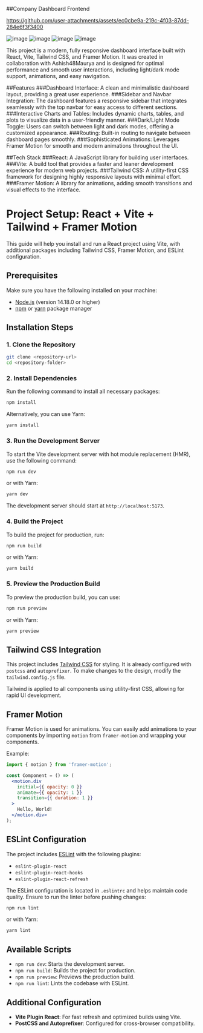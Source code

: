 ##Company Dashboard Frontend

https://github.com/user-attachments/assets/ec0cbe9a-219c-4f03-87dd-284e6f3f3400

![image](https://github.com/user-attachments/assets/861fa40c-a3d9-4f89-9ebd-309fc5ae390f)
![image](https://github.com/user-attachments/assets/dbf061ae-50b1-4be0-bc81-0b2033c60663)
![image](https://github.com/user-attachments/assets/220fc5a5-e8b9-4b26-a5c8-1c384fdd74cb)
![image](https://github.com/user-attachments/assets/87d762c0-e81b-4583-b637-9661f7da7025)

This project is a modern, fully responsive dashboard interface built with React, Vite, Tailwind CSS, and Framer Motion. It was created in collaboration with Ashish48Maurya and is designed for optimal performance and smooth user interactions, including light/dark mode support, animations, and easy navigation.

##Features
###Dashboard Interface: A clean and minimalistic dashboard layout, providing a great user experience.
###Sidebar and Navbar Integration: The dashboard features a responsive sidebar that integrates seamlessly with the top navbar for easy access to different sections.
###Interactive Charts and Tables: Includes dynamic charts, tables, and plots to visualize data in a user-friendly manner.
###Dark/Light Mode Toggle: Users can switch between light and dark modes, offering a customized appearance.
###Routing: Built-in routing to navigate between dashboard pages smoothly.
###Sophisticated Animations: Leverages Framer Motion for smooth and modern animations throughout the UI.

##Tech Stack
###React: A JavaScript library for building user interfaces.
###Vite: A build tool that provides a faster and leaner development experience for modern web projects.
###Tailwind CSS: A utility-first CSS framework for designing highly responsive layouts with minimal effort.
###Framer Motion: A library for animations, adding smooth transitions and visual effects to the interface.

# Project Setup: React + Vite + Tailwind + Framer Motion

This guide will help you install and run a React project using Vite, with additional packages including Tailwind CSS, Framer Motion, and ESLint configuration.

## Prerequisites

Make sure you have the following installed on your machine:
- [Node.js](https://nodejs.org/) (version 14.18.0 or higher)
- [npm](https://www.npmjs.com/) or [yarn](https://yarnpkg.com/) package manager

## Installation Steps

### 1. Clone the Repository
```bash
git clone <repository-url>
cd <repository-folder>
```

### 2. Install Dependencies
Run the following command to install all necessary packages:
```bash
npm install
```

Alternatively, you can use Yarn:
```bash
yarn install
```

### 3. Run the Development Server
To start the Vite development server with hot module replacement (HMR), use the following command:
```bash
npm run dev
```

or with Yarn:
```bash
yarn dev
```

The development server should start at `http://localhost:5173`.

### 4. Build the Project
To build the project for production, run:
```bash
npm run build
```

or with Yarn:
```bash
yarn build
```

### 5. Preview the Production Build
To preview the production build, you can use:
```bash
npm run preview
```

or with Yarn:
```bash
yarn preview
```

## Tailwind CSS Integration
This project includes [Tailwind CSS](https://tailwindcss.com/) for styling. It is already configured with `postcss` and `autoprefixer`. To make changes to the design, modify the `tailwind.config.js` file.

Tailwind is applied to all components using utility-first CSS, allowing for rapid UI development.

## Framer Motion
Framer Motion is used for animations. You can easily add animations to your components by importing `motion` from `framer-motion` and wrapping your components.

Example:
```jsx
import { motion } from 'framer-motion';

const Component = () => (
  <motion.div
    initial={{ opacity: 0 }}
    animate={{ opacity: 1 }}
    transition={{ duration: 1 }}
  >
    Hello, World!
  </motion.div>
);
```

## ESLint Configuration
The project includes [ESLint](https://eslint.org/) with the following plugins:
- `eslint-plugin-react`
- `eslint-plugin-react-hooks`
- `eslint-plugin-react-refresh`

The ESLint configuration is located in `.eslintrc` and helps maintain code quality. Ensure to run the linter before pushing changes:
```bash
npm run lint
```

or with Yarn:
```bash
yarn lint
```

## Available Scripts

- `npm run dev`: Starts the development server.
- `npm run build`: Builds the project for production.
- `npm run preview`: Previews the production build.
- `npm run lint`: Lints the codebase with ESLint.

## Additional Configuration
- **Vite Plugin React**: For fast refresh and optimized builds using Vite.
- **PostCSS and Autoprefixer**: Configured for cross-browser compatibility.
